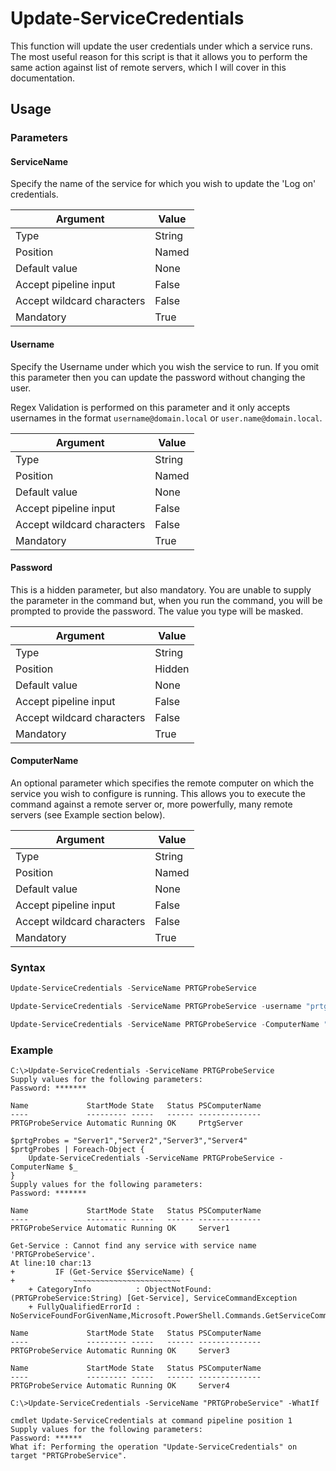 # Update-ServiceCredentials
This function will update the user credentials under which a service runs.  The most useful reason for this script is that it allows you to perform the same action against list of remote servers, which I will cover in this documentation.

## Usage
### Parameters
#### ServiceName
Specify the name of the service for which you wish to update the 'Log on' credentials.

Argument | Value
--- | ---
Type | String
Position | Named
Default value | None
Accept pipeline input | False
Accept wildcard characters | False
Mandatory | True
#### Username
Specify the Username under which you wish the service to run.  If you omit this parameter then you can update the password without changing the user.

Regex Validation is performed on this parameter and it only accepts usernames in the format `username@domain.local` or `user.name@domain.local`.

Argument | Value
--- | ---
Type | String
Position | Named
Default value | None
Accept pipeline input | False
Accept wildcard characters | False
Mandatory | True
#### Password
This is a hidden parameter, but also mandatory.  You are unable to supply the parameter in the command but, when you run the command, you will be prompted to provide the password.  The value you type will be masked.

Argument | Value
--- | ---
Type | String
Position | Hidden
Default value | None
Accept pipeline input | False
Accept wildcard characters | False
Mandatory | True
#### ComputerName
An optional parameter which specifies the remote computer on which the service you wish to configure is running.  This allows you to execute the command against a remote server or, more powerfully, many remote servers (see Example section below).

Argument | Value
--- | ---
Type | String
Position | Named
Default value | None
Accept pipeline input | False
Accept wildcard characters | False
Mandatory | True
### Syntax
```powershell
Update-ServiceCredentials -ServiceName PRTGProbeService
```
```powershell
Update-ServiceCredentials -ServiceName PRTGProbeService -username "prtg.service@domain.local"
```
```powershell
Update-ServiceCredentials -ServiceName PRTGProbeService -ComputerName "PrtgServer"
```
### Example
```
C:\>Update-ServiceCredentials -ServiceName PRTGProbeService
Supply values for the following parameters:
Password: *******

Name             StartMode State   Status PSComputerName
----             --------- -----   ------ --------------
PRTGProbeService Automatic Running OK     PrtgServer
```
```
$prtgProbes = "Server1","Server2","Server3","Server4"
$prtgProbes | Foreach-Object {
    Update-ServiceCredentials -ServiceName PRTGProbeService -ComputerName $_
}
Supply values for the following parameters:
Password: *******

Name             StartMode State   Status PSComputerName
----             --------- -----   ------ --------------
PRTGProbeService Automatic Running OK     Server1

Get-Service : Cannot find any service with service name 'PRTGProbeService'.
At line:10 char:13
+         IF (Get-Service $ServiceName) {
+             ~~~~~~~~~~~~~~~~~~~~~~~~
    + CategoryInfo          : ObjectNotFound: (PRTGProbeService:String) [Get-Service], ServiceCommandException
    + FullyQualifiedErrorId : NoServiceFoundForGivenName,Microsoft.PowerShell.Commands.GetServiceCommand

Name             StartMode State   Status PSComputerName
----             --------- -----   ------ --------------
PRTGProbeService Automatic Running OK     Server3

Name             StartMode State   Status PSComputerName
----             --------- -----   ------ --------------
PRTGProbeService Automatic Running OK     Server4
```
```
C:\>Update-ServiceCredentials -ServiceName "PRTGProbeService" -WhatIf

cmdlet Update-ServiceCredentials at command pipeline position 1
Supply values for the following parameters:
Password: ******
What if: Performing the operation "Update-ServiceCredentials" on target "PRTGProbeService".
```